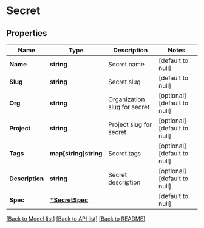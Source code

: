 # Secret

## Properties
Name | Type | Description | Notes
------------ | ------------- | ------------- | -------------
**Name** | **string** | Secret name | [default to null]
**Slug** | **string** | Secret slug | [default to null]
**Org** | **string** | Organization slug for secret | [optional] [default to null]
**Project** | **string** | Project slug for secret | [optional] [default to null]
**Tags** | **map[string]string** | Secret tags | [optional] [default to null]
**Description** | **string** | Secret description | [optional] [default to null]
**Spec** | [***SecretSpec**](SecretSpec.md) |  | [default to null]

[[Back to Model list]](../README.md#documentation-for-models) [[Back to API list]](../README.md#documentation-for-api-endpoints) [[Back to README]](../README.md)

